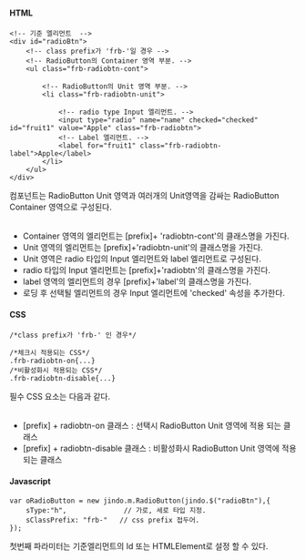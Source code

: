 #### HTML

	<!-- 기준 엘리먼트  -->								
	<div id="radioBtn">
		<!-- class prefix가 'frb-'일 경우 -->									
		<!-- RadioButton의 Container 영역 부분. -->
		<ul class="frb-radiobtn-cont">
			
			<!-- RadioButton의 Unit 영역 부분. -->
			<li class="frb-radiobtn-unit">
			
				<!-- radio type Input 엘리먼트. -->
				<input type="radio" name="name" checked="checked" id="fruit1" value="Apple" class="frb-radiobtn">
				<!-- Label 엘리먼트. -->	
				<label for="fruit1" class="frb-radiobtn-label">Apple</label>
			</li>
		</ul>
	</div>

컴포넌트는 RadioButton Unit 영역과 여러개의 Unit영역을 감싸는 RadioButton Container 영역으로 구성된다.
<br><br> 

* Container 영역의 엘리먼트는 [prefix]+ 'radiobtn-cont'의 클래스명을 가진다.
* Unit 영역의 엘리먼트는 [prefix]+'radiobtn-unit'의 클래스명을 가진다.
* Unit 영역은 radio 타입의 Input 엘리먼트와 label 엘리먼트로 구성된다.
* radio 타입의 Input 엘리먼트는 [prefix]+'radiobtn'의 클래스명을 가진다.
* label 영역의 엘리먼트의 경우 [prefix]+'label'의 클래스명을 가진다.
* 로딩 후 선택될 엘리먼트의 경우 Input 엘리먼트에 'checked' 속성을 추가한다.


#### CSS

	/*class prefix가 'frb-' 인 경우*/							

	/*체크시 적용되는 CSS*/
	.frb-radiobtn-on{...}
	/*비활성화시 적용되는 CSS*/
	.frb-radiobtn-disable{...}

필수 CSS 요소는 다음과 같다.
<br><br> 

* [prefix] + radiobtn-on 클래스 : 선택시 RadioButton Unit 영역에 적용 되는 클래스
* [prefix] + radiobtn-disable 클래스 : 비활성화시 RadioButton Unit 영역에 적용 되는 클래스


#### Javascript

	var oRadioButton = new jindo.m.RadioButton(jindo.$("radioBtn"),{
		sType:"h", 				// 가로, 세로 타입 지정. 
		sClassPrefix: "frb-"   // css prefix 접두어.
	});

첫번째 파라미터는 기준엘리먼트의 Id 또는 HTMLElement로 설정 할 수 있다.